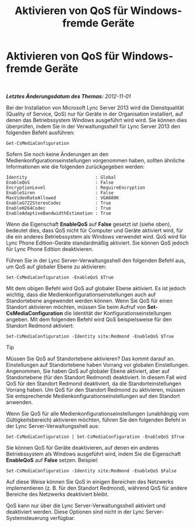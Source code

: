﻿---
title: Aktivieren von QoS für Windows-fremde Geräte
TOCTitle: Aktivieren von QoS für Windows-fremde Geräte
ms:assetid: 26f793df-aef8-4028-9e3b-6c2c37ea61b9
ms:mtpsurl: https://technet.microsoft.com/de-de/library/JJ204750(v=OCS.15)
ms:contentKeyID: 49293478
ms.date: 05/19/2016
mtps_version: v=OCS.15
ms.translationtype: HT
---

# Aktivieren von QoS für Windows-fremde Geräte

 

_**Letztes Änderungsdatum des Themas:** 2012-11-01_

Bei der Installation von Microsoft Lync Server 2013 wird die Dienstqualität (Quality of Service, QoS) nur für Geräte in der Organisation installiert, auf denen das Betriebssystem Windows ausgeführt wird wird. Sie können dies überprüfen, indem Sie in der Verwaltungsshell für Lync Server 2013 den folgenden Befehl ausführen:

    Get-CsMediaConfiguration

Sofern Sie noch keine Änderungen an den Medienkonfigurationseinstellungen vorgenommen haben, sollten ähnliche Informationen wie die folgenden zurückgegeben werden:

    Identity                          : Global
    EnableQoS                         : False
    EncryptionLevel                   : RequireEncryption
    EnableSiren                       : False
    MaxVideoRateAllowed               : VGA600K
    EnableG722StereoCodec             : True
    EnableH264Codec                   : True
    EnableAdaptiveBandwidthEstimation : True

Wenn die Eigenschaft **EnableQoS** auf **False** gesetzt ist (siehe oben), bedeutet dies, dass QoS nicht für Computer und Geräte aktiviert wird, für die ein anderes Betriebssystem als Windows verwendet wird. QoS wird für Lync Phone Edition-Geräte standardmäßig aktiviert. Sie können QoS jedoch für Lync Phone Edition deaktivieren.

Führen Sie in der Lync Server-Verwaltungsshell den folgenden Befehl aus, um QoS auf globaler Ebene zu aktivieren:

    Set-CsMediaConfiguration -EnableQoS $True

Mit dem obigen Befehl wird QoS auf globaler Ebene aktiviert. Es ist jedoch wichtig, dass die Medienkonfigurationseinstellungen auch auf Standortebene angewendet werden können. Wenn Sie QoS für einen Standort aktivieren möchten, müssen Sie beim Aufruf von **Set-CsMediaConfiguration** die Identität der Konfigurationseinstellungen angeben. Mit dem folgenden Befehl wird QoS beispielsweise für den Standort Redmond aktiviert:

    Set-CsMediaConfiguration -Identity site:Redmond -EnableQoS $True


> [!TIP]
> Müssen Sie QoS auf Standortebene aktivieren? Das kommt darauf an. Einstellungen auf Standortebene haben Vorrang vor globalen Einstellungen. Angenommen, Sie haben QoS auf globaler Ebene aktiviert, aber auf Standortebene (für den Standort Redmond) deaktiviert. In diesem Fall wird QoS für den Standort Redmond deaktiviert, da die Standorteinstellungen Vorrang haben. Um QoS für den Standort Redmond zu aktivieren, müssen Sie entsprechende Medienkonfigurationseinstellungen auf den Standort anwenden.



Wenn Sie QoS für alle Medienkonfigurationseinstellungen (unabhängig vom Gültigkeitsbereich) aktivieren möchten, führen Sie den folgenden Befehl in der Lync Server-Verwaltungsshell aus:

    Get-CsMediaConfiguration | Set-CsMediaConfiguration -EnableQoS $True

Sie können QoS für Geräte deaktivieren, auf denen ein anderes Betriebssystem als Windows ausgeführt wird, indem Sie die Eigenschaft **EnableQoS** auf **False** setzen. Beispiel:

    Set-CsMediaConfiguration -Identity site:Redmond -EnableQoS $False

Auf diese Weise können Sie QoS in einigen Bereichen des Netzwerks implementieren (z. B. für den Standort Redmond), während QoS für andere Bereiche des Netzwerks deaktiviert bleibt.

QoS kann nur über die Lync Server-Verwaltungsshell aktiviert und deaktiviert werden. Diese Optionen sind nicht in der Lync Server-Systemsteuerung verfügbar.

